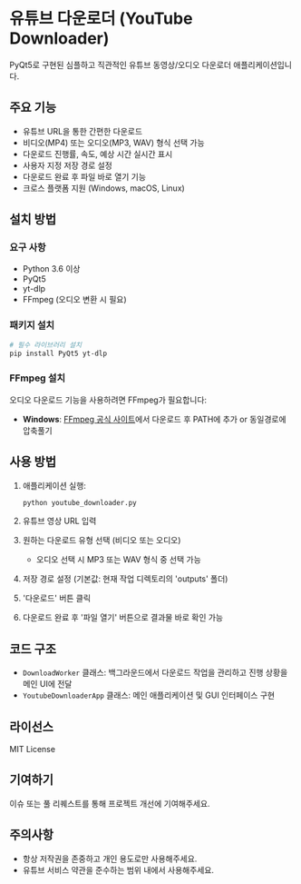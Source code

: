 # 유튜브 다운로더 (YouTube Downloader)

PyQt5로 구현된 심플하고 직관적인 유튜브 동영상/오디오 다운로더 애플리케이션입니다.

## 주요 기능

- 유튜브 URL을 통한 간편한 다운로드
- 비디오(MP4) 또는 오디오(MP3, WAV) 형식 선택 가능
- 다운로드 진행률, 속도, 예상 시간 실시간 표시
- 사용자 지정 저장 경로 설정
- 다운로드 완료 후 파일 바로 열기 기능
- 크로스 플랫폼 지원 (Windows, macOS, Linux)

## 설치 방법

### 요구 사항

- Python 3.6 이상
- PyQt5
- yt-dlp
- FFmpeg (오디오 변환 시 필요)

### 패키지 설치

```bash
# 필수 라이브러리 설치
pip install PyQt5 yt-dlp
```

### FFmpeg 설치

오디오 다운로드 기능을 사용하려면 FFmpeg가 필요합니다:

- **Windows**: [FFmpeg 공식 사이트](https://www.ffmpeg.org/download.html)에서 다운로드 후 PATH에 추가 or 동일경로에 압축풀기
  
## 사용 방법

1. 애플리케이션 실행:
   ```bash
   python youtube_downloader.py
   ```

2. 유튜브 영상 URL 입력

3. 원하는 다운로드 유형 선택 (비디오 또는 오디오)
   - 오디오 선택 시 MP3 또는 WAV 형식 중 선택 가능

4. 저장 경로 설정 (기본값: 현재 작업 디렉토리의 'outputs' 폴더)

5. '다운로드' 버튼 클릭

6. 다운로드 완료 후 '파일 열기' 버튼으로 결과물 바로 확인 가능

## 코드 구조

- `DownloadWorker` 클래스: 백그라운드에서 다운로드 작업을 관리하고 진행 상황을 메인 UI에 전달
- `YoutubeDownloaderApp` 클래스: 메인 애플리케이션 및 GUI 인터페이스 구현

## 라이선스

MIT License

## 기여하기

이슈 또는 풀 리퀘스트를 통해 프로젝트 개선에 기여해주세요.

## 주의사항

- 항상 저작권을 존중하고 개인 용도로만 사용해주세요.
- 유튜브 서비스 약관을 준수하는 범위 내에서 사용해주세요.
